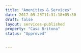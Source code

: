 ```yaml
---
title: "Amenities & Services"
date: 2017-09-25T11:31:18+05:30
draft: false
layout: services-published
property: "Casa Britona"
status: "Approved"


---
```


